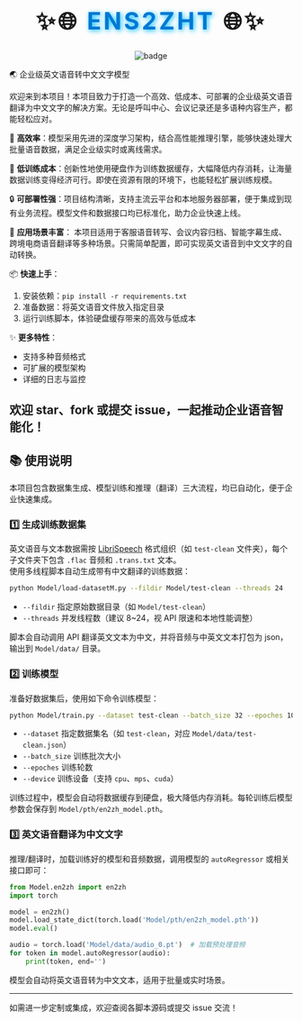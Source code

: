 <div align="center">
  <h1 style="font-size:3em; font-weight:bold; letter-spacing:0.1em;">
    ✨🌐 <span style="color:#0078D4; text-shadow: 2px 2px 8px #00bfff;">ENS2ZHT</span> 🌐✨
  </h1>
  <img src="https://img.shields.io/badge/Enterprise%20Speech%20Translation-blue.svg?style=for-the-badge" alt="badge" />
</div>

🌏 企业级英文语音转中文文字模型

欢迎来到本项目！本项目致力于打造一个高效、低成本、可部署的企业级英文语音翻译为中文文字的解决方案。无论是呼叫中心、会议记录还是多语种内容生产，都能轻松应对。

🚀 **高效率**：模型采用先进的深度学习架构，结合高性能推理引擎，能够快速处理大批量语音数据，满足企业级实时或离线需求。

💾 **低训练成本**：创新性地使用硬盘作为训练数据缓存，大幅降低内存消耗，让海量数据训练变得经济可行。即使在资源有限的环境下，也能轻松扩展训练规模。

🔒 **可部署性强**：项目结构清晰，支持主流云平台和本地服务器部署，便于集成到现有业务流程。模型文件和数据接口均已标准化，助力企业快速上线。

🎯 **应用场景丰富**：
本项目适用于客服语音转写、会议内容归档、智能字幕生成、跨境电商语音翻译等多种场景。只需简单配置，即可实现英文语音到中文文字的自动转换。

📦 **快速上手**：
1. 安装依赖：`pip install -r requirements.txt`
2. 准备数据：将英文语音文件放入指定目录
3. 运行训练脚本，体验硬盘缓存带来的高效与低成本

✨ **更多特性**：
* 支持多种音频格式
* 可扩展的模型架构
* 详细的日志与监控

欢迎 star、fork 或提交 issue，一起推动企业语音智能化！
---

## 📚 使用说明

本项目包含数据集生成、模型训练和推理（翻译）三大流程，均已自动化，便于企业快速集成。

### 1️⃣ 生成训练数据集

英文语音与文本数据需按 [LibriSpeech](https://www.openslr.org/12) 格式组织（如 `test-clean` 文件夹），每个子文件夹下包含 `.flac` 音频和 `.trans.txt` 文本。  
使用多线程脚本自动生成带有中文翻译的训练数据：

```bash
python Model/load-datasetM.py --fildir Model/test-clean --threads 24
```

- `--fildir` 指定原始数据目录（如 `Model/test-clean`）
- `--threads` 并发线程数（建议 8~24，视 API 限速和本地性能调整）

脚本会自动调用 API 翻译英文文本为中文，并将音频与中英文文本打包为 json，输出到 `Model/data/` 目录。

### 2️⃣ 训练模型

准备好数据集后，使用如下命令训练模型：

```bash
python Model/train.py --dataset test-clean --batch_size 32 --epoches 10000 --device mps
```

- `--dataset` 指定数据集名（如 `test-clean`，对应 `Model/data/test-clean.json`）
- `--batch_size` 训练批次大小
- `--epoches` 训练轮数
- `--device` 训练设备（支持 `cpu`、`mps`、`cuda`）

训练过程中，模型会自动将数据缓存到硬盘，极大降低内存消耗。每轮训练后模型参数会保存到 `Model/pth/en2zh_model.pth`。

### 3️⃣ 英文语音翻译为中文文字

推理/翻译时，加载训练好的模型和音频数据，调用模型的 `autoRegressor` 或相关接口即可：

```python
from Model.en2zh import en2zh
import torch

model = en2zh()
model.load_state_dict(torch.load('Model/pth/en2zh_model.pth'))
model.eval()

audio = torch.load('Model/data/audio_0.pt')  # 加载预处理音频
for token in model.autoRegressor(audio):
    print(token, end='')
```

模型会自动将英文语音转为中文文本，适用于批量或实时场景。

---

如需进一步定制或集成，欢迎查阅各脚本源码或提交 issue 交流！
